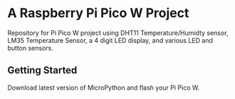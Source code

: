 # A Raspberry Pi Pico W Project
 Repository for Pi Pico W project using DHT11 Temperature/Humidty sensor, LM35 Temperature Sensor, a 4 digit LED display, and various LED and button sensors.
 
## Getting Started

 Download latest version of MicroPython and flash your Pi Pico W.

 